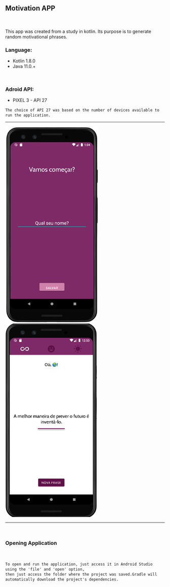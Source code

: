 ## Motivation APP

\
\
This app was created from a study in kotlin. Its purpose is to generate random motivational phrases.


### Language:

*   Kotlin 1.8.0 
*   Java 11.0.+

<br/>


### Adroid API:
*    PIXEL 3 - API 27

    The choice of API 27 was based on the number of devices available to run the application.


---


<div>

![img](./img/img_name.png)
![img](./img/img_phrase.png)

</div>

---
<br/>

### Opening Application

<br>

    To open and run the application, just access it in Android Studio using the 'file' and 'open' option, 
    then just access the folder where the project was saved.Gradle will automatically download the project's dependencies.
